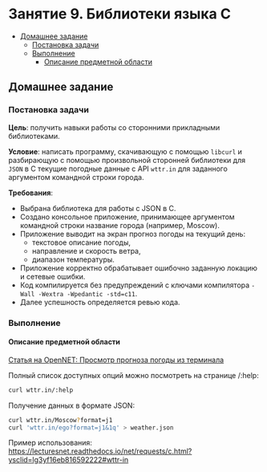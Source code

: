 # Занятие 9. Библиотеки языка C
- [Домашнее задание](#homework)
  - [Постановка задачи](#statement)
  - [Выполнение](#completion)
    - [Описание предметной области](#subject_area)


## Домашнее задание <a name="homework"></a>
### Постановка задачи <a name="statement"></a>

**Цель**: получить навыки работы со сторонними прикладными библиотеками.  

**Условие**: написать программу, скачивающую с помощью `libcurl` и разбирающую с помощью произвольной сторонней библиотеки для `JSON` в C текущие погодные данные с API `wttr.in` для заданного аргументом командной строки города.

**Требования**:  
- Выбрана библиотека для работы с JSON в C.
- Создано консольное приложение, принимающее аргументом командной строки название города (например, Moscow).
- Приложение выводит на экран прогноз погоды на текущий день: 
  * текстовое описание погоды, 
  * направление и скорость ветра, 
  * диапазон температуры.
- Приложение корректно обрабатывает ошибочно заданную локацию и сетевые ошибки.
- Код компилируется без предупреждений с ключами компилятора `-Wall -Wextra -Wpedantic -std=c11`.
- Далее успешность определяется ревью кода.

### Выполнение <a name="completion"></a>
#### Описание предметной области <a name="subject_area"></a>
[Статья на OpenNET: Просмотр прогноза погоды из терминала](https://www.opennet.ru/tips/info/3013.shtml)

Полный список доступных опций можно посмотреть на странице /:help:
```sh
curl wttr.in/:help
```
Получение данных в формате JSON:
```sh
curl wttr.in/Moscow?format=j1
curl 'wttr.in/ego?format=j1&1q' > weather.json
```
Пример использования:
https://lecturesnet.readthedocs.io/net/requests/c.html?ysclid=lg3yf16eb816592222#wttr-in
